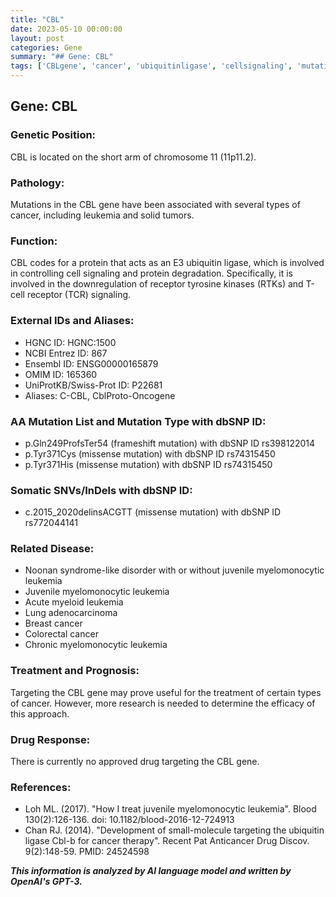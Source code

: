 ```yaml
---
title: "CBL"
date: 2023-05-10 00:00:00
layout: post
categories: Gene
summary: "## Gene: CBL"
tags: ['CBLgene', 'cancer', 'ubiquitinligase', 'cellsignaling', 'mutations', 'leukemia', 'treatment', 'drugresponse']
---
```


## Gene: CBL

### Genetic Position:
CBL is located on the short arm of chromosome 11 (11p11.2).

### Pathology:
Mutations in the CBL gene have been associated with several types of cancer, including leukemia and solid tumors.

### Function:
CBL codes for a protein that acts as an E3 ubiquitin ligase, which is involved in controlling cell signaling and protein degradation. Specifically, it is involved in the downregulation of receptor tyrosine kinases (RTKs) and T-cell receptor (TCR) signaling. 

### External IDs and Aliases:
- HGNC ID: HGNC:1500 
- NCBI Entrez ID: 867
- Ensembl ID: ENSG00000165879
- OMIM ID: 165360
- UniProtKB/Swiss-Prot ID: P22681
- Aliases: C-CBL, CblProto-Oncogene

### AA Mutation List and Mutation Type with dbSNP ID:
- p.Gln249ProfsTer54 (frameshift mutation) with dbSNP ID rs398122014
- p.Tyr371Cys (missense mutation) with dbSNP ID rs74315450
- p.Tyr371His (missense mutation) with dbSNP ID rs74315450

### Somatic SNVs/InDels with dbSNP ID:
- c.2015_2020delinsACGTT (missense mutation) with dbSNP ID rs772044141

### Related Disease:
- Noonan syndrome-like disorder with or without juvenile myelomonocytic leukemia
- Juvenile myelomonocytic leukemia
- Acute myeloid leukemia
- Lung adenocarcinoma
- Breast cancer
- Colorectal cancer
- Chronic myelomonocytic leukemia

### Treatment and Prognosis:
Targeting the CBL gene may prove useful for the treatment of certain types of cancer. However, more research is needed to determine the efficacy of this approach.

### Drug Response:
There is currently no approved drug targeting the CBL gene.

### References:
- Loh ML. (2017). "How I treat juvenile myelomonocytic leukemia". Blood 130(2):126-136. doi: 10.1182/blood-2016-12-724913
- Chan RJ. (2014). "Development of small-molecule targeting the ubiquitin ligase Cbl-b for cancer therapy". Recent Pat Anticancer Drug Discov. 9(2):148-59. PMID: 24524598

**_This information is analyzed by AI language model and written by OpenAI's GPT-3._**